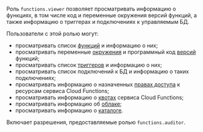 Роль `functions.viewer` позволяет просматривать информацию о функциях, в том числе код и переменные окружения версий функций, а также информацию о триггерах и подключениях к управляемым БД.

Пользователи с этой ролью могут:
* просматривать список [функций](../../functions/concepts/function.md) и информацию о них;
* просматривать переменные [окружения](../../functions/concepts/runtime/environment-variables.md) и программный код [версий](../../functions/concepts/function.md#version) функций;
* просматривать список [триггеров](../../functions/concepts/trigger/index.md) и информацию о них;
* просматривать список подключений к БД и информацию о таких подключениях;
* просматривать информацию о назначенных [правах доступа](../../iam/concepts/access-control/index.md) к ресурсам сервиса Cloud Functions;
* просматривать информацию о [квотах](../../functions/concepts/limits.md#functions-quotas) сервиса Cloud Functions;
* просматривать информацию об [облаке](../../resource-manager/concepts/resources-hierarchy.md#cloud);
* просматривать информацию о [каталоге](../../resource-manager/concepts/resources-hierarchy.md#folder).

Включает разрешения, предоставляемые ролью `functions.auditor`.